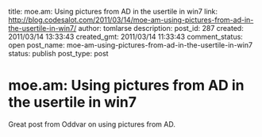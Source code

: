 title: moe.am: Using pictures from AD in the usertile in win7
link: http://blog.codesalot.com/2011/03/14/moe-am-using-pictures-from-ad-in-the-usertile-in-win7/
author: tomlarse
description: 
post_id: 287
created: 2011/03/14 13:33:43
created_gmt: 2011/03/14 11:33:43
comment_status: open
post_name: moe-am-using-pictures-from-ad-in-the-usertile-in-win7
status: publish
post_type: post

# moe.am: Using pictures from AD in the usertile in win7

Great post from Oddvar on using pictures from AD.